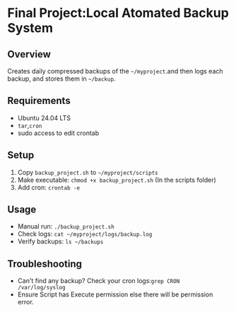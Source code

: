 # Final Project:Local Atomated Backup System

## Overview
Creates daily compressed backups of the `~/myproject`.and then logs each backup, and 
stores them in `~/backup`.

## Requirements
- Ubuntu 24.04 LTS
- `tar`,`cron`
- sudo access to edit crontab

## Setup
1. Copy `backup_project.sh` to `~/myproject/scripts`
2. Make executable: `chmod +x backup_project.sh` (In the scripts folder)
3. Add cron: `crontab -e`

## Usage
- Manual run: `./backup_project.sh`
- Check logs: `cat ~/myproject/logs/backup.log`
- Verify backups: `ls ~/backups`

## Troubleshooting
- Can't find any backup? Check your cron logs:`grep CRON /var/log/syslog`
- Ensure Script has Execute permission else there will be permission error.
